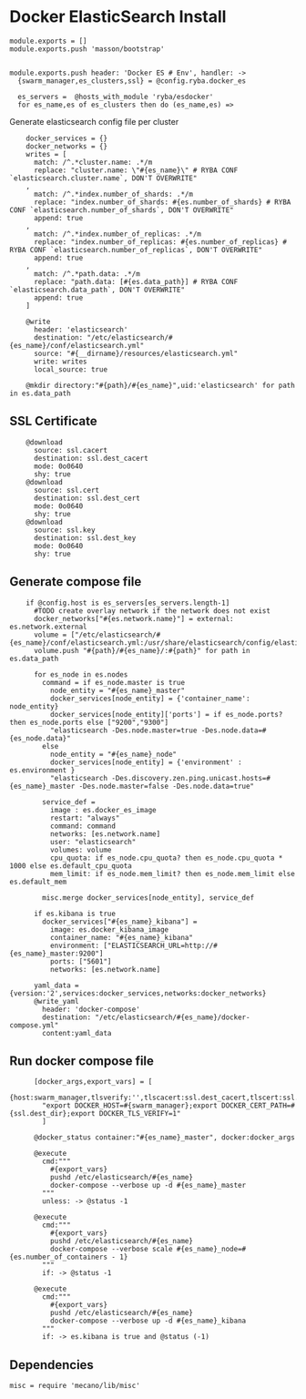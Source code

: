 # Docker ElasticSearch Install

    module.exports = []
    module.exports.push 'masson/bootstrap'


    module.exports.push header: 'Docker ES # Env', handler: ->
      {swarm_manager,es_clusters,ssl} = @config.ryba.docker_es

      es_servers =  @hosts_with_module 'ryba/esdocker'
      for es_name,es of es_clusters then do (es_name,es) =>
  Generate elasticsearch config file per cluster
  
        docker_services = {}
        docker_networks = {}
        writes = [
          match: /^.*cluster.name: .*/m
          replace: "cluster.name: \"#{es_name}\" # RYBA CONF `elasticsearch.cluster.name`, DON'T OVERWRITE"
        ,
          match: /^.*index.number_of_shards: .*/m
          replace: "index.number_of_shards: #{es.number_of_shards} # RYBA CONF `elasticsearch.number_of_shards`, DON'T OVERWRITE"
          append: true
        ,
          match: /^.*index.number_of_replicas: .*/m
          replace: "index.number_of_replicas: #{es.number_of_replicas} # RYBA CONF `elasticsearch.number_of_replicas`, DON'T OVERWRITE"
          append: true
        ,
          match: /^.*path.data: .*/m
          replace: "path.data: [#{es.data_path}] # RYBA CONF `elasticsearch.data_path`, DON'T OVERWRITE"
          append: true
        ]

        @write
          header: 'elasticsearch'
          destination: "/etc/elasticsearch/#{es_name}/conf/elasticsearch.yml"
          source: "#{__dirname}/resources/elasticsearch.yml"
          write: writes
          local_source: true

        @mkdir directory:"#{path}/#{es_name}",uid:'elasticsearch' for path in es.data_path

## SSL Certificate
        
        @download
          source: ssl.cacert
          destination: ssl.dest_cacert
          mode: 0o0640
          shy: true
        @download
          source: ssl.cert
          destination: ssl.dest_cert
          mode: 0o0640
          shy: true
        @download
          source: ssl.key
          destination: ssl.dest_key
          mode: 0o0640
          shy: true

## Generate compose file
      
        if @config.host is es_servers[es_servers.length-1]
          #TODO create overlay network if the network does not exist
          docker_networks["#{es.network.name}"] = external: es.network.external
          volume = ["/etc/elasticsearch/#{es_name}/conf/elasticsearch.yml:/usr/share/elasticsearch/config/elasticsearch.yml"]
          volume.push "#{path}/#{es_name}/:#{path}" for path in es.data_path

          for es_node in es.nodes
            command = if es_node.master is true
              node_entity = "#{es_name}_master"
              docker_services[node_entity] = {'container_name': node_entity}
              docker_services[node_entity]['ports'] = if es_node.ports? then es_node.ports else ["9200","9300"]
              "elasticsearch -Des.node.master=true -Des.node.data=#{es_node.data}"
            else
              node_entity = "#{es_name}_node"
              docker_services[node_entity] = {'environment' : es.environment }
              "elasticsearch -Des.discovery.zen.ping.unicast.hosts=#{es_name}_master -Des.node.master=false -Des.node.data=true"

            service_def = 
              image : es.docker_es_image
              restart: "always"
              command: command
              networks: [es.network.name]
              user: "elasticsearch"
              volumes: volume
              cpu_quota: if es_node.cpu_quota? then es_node.cpu_quota * 1000 else es.default_cpu_quota
              mem_limit: if es_node.mem_limit? then es_node.mem_limit else es.default_mem
            
            misc.merge docker_services[node_entity], service_def

          if es.kibana is true
            docker_services["#{es_name}_kibana"] = 
              image: es.docker_kibana_image
              container_name: "#{es_name}_kibana"
              environment: ["ELASTICSEARCH_URL=http://#{es_name}_master:9200"]
              ports: ["5601"]
              networks: [es.network.name]
    
          yaml_data = {version:'2',services:docker_services,networks:docker_networks}
          @write_yaml
            header: 'docker-compose'
            destination: "/etc/elasticsearch/#{es_name}/docker-compose.yml"
            content:yaml_data

## Run docker compose file

          [docker_args,export_vars] = [
            {host:swarm_manager,tlsverify:'',tlscacert:ssl.dest_cacert,tlscert:ssl.dest_cert,tlskey:ssl.dest_key},
            "export DOCKER_HOST=#{swarm_manager};export DOCKER_CERT_PATH=#{ssl.dest_dir};export DOCKER_TLS_VERIFY=1"
            ]
        
          @docker_status container:"#{es_name}_master", docker:docker_args
          
          @execute
            cmd:"""
              #{export_vars}
              pushd /etc/elasticsearch/#{es_name}
              docker-compose --verbose up -d #{es_name}_master
            """
            unless: -> @status -1

          @execute
            cmd:"""
              #{export_vars}
              pushd /etc/elasticsearch/#{es_name}
              docker-compose --verbose scale #{es_name}_node=#{es.number_of_containers - 1}
            """
            if: -> @status -1

          @execute
            cmd:"""
              #{export_vars}
              pushd /etc/elasticsearch/#{es_name}
              docker-compose --verbose up -d #{es_name}_kibana
            """
            if: -> es.kibana is true and @status (-1)
          


## Dependencies

    misc = require 'mecano/lib/misc'
  
